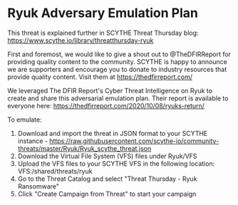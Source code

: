 # Ryuk Adversary Emulation Plan

This threat is explained further in SCYTHE Threat Thursday blog: https://www.scythe.io/library/threatthursday-ryuk

First and foremost, we would like to give a shout out to @TheDFIRReport for providing quality content to the community. SCYTHE is happy to announce we are supporters and encourage you to donate to industry resources that provide quality content. Visit them at https://thedfirreport.com/ 

We leveraged The DFIR Report's Cyber Threat Intelligence on Ryuk to create and share this adversarial emulation plan. Their report is available to everyone here: https://thedfirreport.com/2020/10/08/ryuks-return/

To emulate:
1. Download and import the threat in JSON format to your SCYTHE instance - https://raw.githubusercontent.com/scythe-io/community-threats/master/Ryuk/Ryuk_scythe_threat.json
2. Download the Virtual File System (VFS) files under Ryuk/VFS
3. Upload the VFS files to your SCYTHE VFS in the following location: VFS:/shared/threats/ryuk
4. Go to the Threat Catalog and select "Threat Thursday - Ryuk Ransomware"
5. Click "Create Campaign from Threat" to start your campaign
